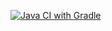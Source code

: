 [![Java CI with Gradle](https://github.com/Warre04/Opdrachten_SES/actions/workflows/gradle.yml/badge.svg)](https://github.com/Warre04/Opdrachten_SES/actions/workflows/gradle.yml)
